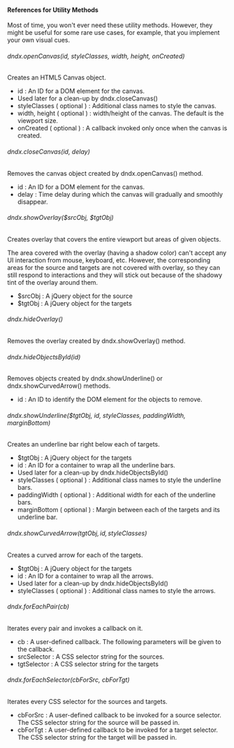 #### References for Utility Methods
Most of time, you won't ever need these utility methods. However, they might be useful for some rare use cases, for example, that you implement your own visual cues.

###### dndx.openCanvas(id, styleClasses, width, height, onCreated)
Creates an HTML5 Canvas object.

- id : An ID for a DOM element for the canvas.
 - Used later for a clean-up by dndx.closeCanvas()
- styleClasses ( optional ) : Additional class names to style the canvas.
- width, height ( optional ) : width/height of the canvas. The default is the viewport size.
- onCreated ( optional ) : A callback invoked only once when the canvas is created.

###### dndx.closeCanvas(id, delay)
Removes the canvas object created by dndx.openCanvas() method.

- id : An ID for a DOM element for the canvas.
- delay : Time delay during which the canvas will gradually and smoothly disappear.

###### dndx.showOverlay($srcObj, $tgtObj)
Creates overlay that covers the entire viewport but areas of given objects. 

The area covered with the overlay (having a shadow color) can't accept any UI interaction from mouse, keyboard, etc. However, the corresponding areas for the source and targets are not covered with overlay, so they can still respond to interactions and they will stick out because of the shadowy tint of the overlay around them.

- $srcObj : A jQuery object for the source
- $tgtObj : A jQuery object for the targets

###### dndx.hideOverlay()
Removes the overlay created by dndx.showOverlay() method. 

###### dndx.hideObjectsById(id)
Removes objects created by dndx.showUnderline() or dndx.showCurvedArrow() methods. 

- id : An ID to identify the DOM element for the objects to remove.

###### dndx.showUnderline($tgtObj, id, styleClasses, paddingWidth, marginBottom)
Creates an underline bar right below each of targets.

- $tgtObj : A jQuery object for the targets
- id : An ID for a container to wrap all the underline bars. 
 - Used later for a clean-up by dndx.hideObjectsById()
- styleClasses ( optional ) : Additional class names to style the underline bars.
- paddingWidth ( optional ) : Additional width for each of the underline bars.
- marginBottom ( optional ) : Margin between each of the targets and its underline bar.

###### dndx.showCurvedArrow($tgtObj, id, styleClasses$) 
Creates a curved arrow for each of the targets.

- $tgtObj : A jQuery object for the targets
- id : An ID for a container to wrap all the arrows.
 - Used later for a clean-up by dndx.hideObjectsById()
- styleClasses ( optional ) : Additional class names to style the arrows.

###### dndx.forEachPair(cb)
Iterates every pair and invokes a callback on it.

- cb : A user-defined callback. The following parameters will be given to the callback.
 - srcSelector : A CSS selector string for the sources.
 - tgtSelector : A CSS selector string for the targets

###### dndx.forEachSelector(cbForSrc, cbForTgt)
Iterates every CSS selector for the sources and targets.

- cbForSrc : A user-defined callback to be invoked for a source selector. The CSS selector string for the source will be passed in.
- cbForTgt : A user-defined callback to be invoked for a target selector. The CSS selector string for the target will be passed in.

